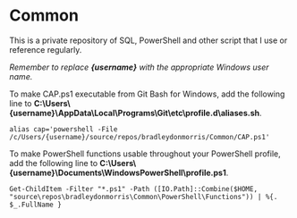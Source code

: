 # Common

This is a private repository of SQL, PowerShell and other script that I use or reference regularly.

*Remember to replace **{username}** with the appropriate Windows user name.*



To make CAP.ps1 executable from Git Bash for Windows, add the following line to **C:\Users\\{username}\AppData\Local\Programs\Git\etc\profile.d\aliases.sh**.

`alias cap='powershell -File /c/Users/{username}/source/repos/bradleydonmorris/Common/CAP.ps1'`



To make PowerShell functions usable throughout your PowerShell profile, add the following line to **C:\Users\\{username}\Documents\WindowsPowerShell\profile.ps1**.

`Get-ChildItem -Filter "*.ps1" -Path ([IO.Path]::Combine($HOME, "source\repos\bradleydonmorris\Common\PowerShell\Functions")) | %{. $_.FullName }`

